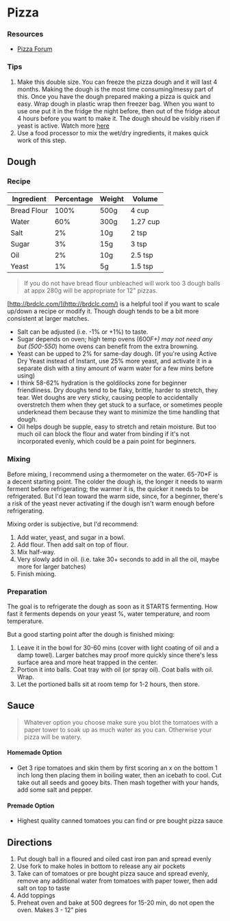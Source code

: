 # Pizza

### Resources

- [Pizza Forum](https://www.pizzamaking.com/forum/index.php)

### Tips

1. Make this double size. You can freeze the pizza dough and it will last 4 months. Making the dough is the most time consuming/messy part of this. Once you have the dough prepared making a pizza is quick and easy. Wrap dough in plastic wrap then freezer bag. When you want to use one put it in the fridge the night before, then out of the fridge about 4 hours before you want to make it. The dough should be visibly risen if yeast is active. Watch more [here](https://www.youtube.com/watch?v=PCQ0maTaTMA)
1. Use a food processor to mix the wet/dry ingredients, it makes quick work of this step.

## Dough

### Recipe

| Ingredient | Percentage | Weight | Volume |
|------------|-------------|--------|--------|
| Bread Flour | 100% | 500g | 4 cup |
| Water | 60% | 300g | 1.27 cup |
| Salt | 2% | 10g | 2 tsp |
| Sugar | 3% | 15g | 3 tsp |
| Oil | 2% | 10g | 2.5 tsp |
| Yeast | 1% | 5g | 1.5 tsp |

> If you do not have bread flour unbleached will work too
> 3 dough balls at appx 280g will be appropriate for 12" pizzas.

[http://brdclc.com/](http://brdclc.com/) is a helpful tool if you want to scale up/down a recipe or modify it. Though dough tends to be a bit more consistent at larger matches.

- Salt can be adjusted (i.e. -1% or +1%) to taste.
- Sugar depends on oven; high temp ovens (600*F+) may not need any but (500-550*) home ovens can benefit from the extra browning.
- Yeast can be upped to 2% for same-day dough. (If you're using Active Dry Yeast instead of Instant, use 25% more yeast, and activate it in a separate dish with a tiny amount of warm water for a few mins before using)
- I think 58-62% hydration is the goldilocks zone for beginner friendliness. Dry doughs tend to be flaky, brittle, harder to stretch, they tear. Wet doughs are very sticky, causing people to accidentally overstretch them when they get stuck to a surface, or sometimes people underknead them because they want to minimize the time handling that dough.
- Oil helps dough be supple, easy to stretch and retain moisture. But too much oil can block the flour and water from binding if it's not incorporated evenly, which could be a pain point for beginners.

### Mixing

Before mixing, I recommend using a thermometer on the water. 65-70*F is a decent starting point. The colder the dough is, the longer it needs to warm ferment before refrigerating; the warmer it is, the quicker it needs to be refrigerated. But I'd lean toward the warm side, since, for a beginner, there's a risk of the yeast never activating if the dough isn't warm enough before refrigerating.

Mixing order is subjective, but I'd recommend:
1. Add water, yeast, and sugar in a bowl.
2. Add flour. Then add salt on top of flour.
3. Mix half-way.
4. Very slowly add in oil. (i.e. take 30+ seconds to add in all the oil, maybe more for larger batches)
5. Finish mixing.

### Preparation

The goal is to refrigerate the dough as soon as it STARTS fermenting. How fast it ferments depends on your yeast %, water temperature, and room temperature.

But a good starting point after the dough is finished mixing:
1. Leave it in the bowl for 30-60 mins (cover with light coating of oil and a damp towel). Larger batches may proof more quickly since there's less surface area and more heat trapped in the center.
2. Portion it into balls. Coat tray with oil (or spray oil). Coat balls with oil. Wrap.
3. Let the portioned balls sit at room temp for 1-2 hours, then store.

## Sauce

> Whatever option you choose make sure you blot the tomatoes with a paper tower to soak up as much water as you can. Otherwise your pizza will be watery.

#### Homemade Option

- Get 3 ripe tomatoes and skin them by first scoring an x on the bottom 1 inch long then placing them in boiling water, then an icebath to cool. Cut take out all seeds and gooey bits. Then mash together with your hands, add some salt and pepper.

#### Premade Option

- Highest quality canned tomatoes you can find or pre bought pizza sauce

## Directions

1. Put dough ball in a floured and oiled cast iron pan and spread evenly
1. Use fork to make holes in bottom to release any air pockets
1. Take can of tomatoes or pre bought pizza sauce and spread evenly, remove any additional water from tomatoes with paper tower, then add salt on top to taste
1. Add toppings
1. Preheat oven and bake at 500 degrees for 15-20 min, do not open the oven. Makes 3 - 12” pies
